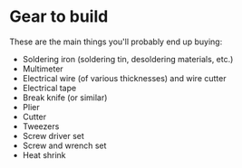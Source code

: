 # Gear to build

These are the main things you'll probably end up buying:
- Soldering iron (soldering tin, desoldering materials, etc.)
- Multimeter
- Electrical wire (of various thicknesses) and wire cutter
- Electrical tape
- Break knife (or similar)
- Plier
- Cutter
- Tweezers
- Screw driver set
- Screw and wrench set
- Heat shrink

